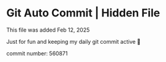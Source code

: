 # Git Auto Commit | Hidden File

This file was added Feb 12, 2025

Just for fun and keeping my daily git commit active 🤪

commit number: 560871
